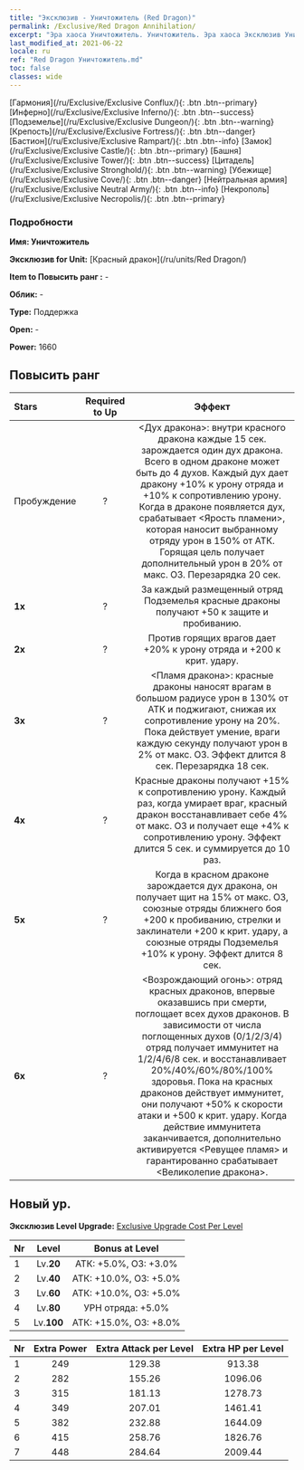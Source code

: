 ```yaml
---
title: "Эксклюзив - Уничтожитель (Red Dragon)"
permalink: /Exclusive/Red Dragon Annihilation/
excerpt: "Эра хаоса Уничтожитель. Уничтожитель. Эра хаоса Эксклюзив Уничтожитель. Красный дракон Эксклюзив."
last_modified_at: 2021-06-22
locale: ru
ref: "Red Dragon Уничтожитель.md"
toc: false
classes: wide
---
```

 [Гармония](/ru/Exclusive/Exclusive Conflux/){: .btn .btn--primary} [Инферно](/ru/Exclusive/Exclusive Inferno/){: .btn .btn--success} [Подземелье](/ru/Exclusive/Exclusive Dungeon/){: .btn .btn--warning} [Крепость](/ru/Exclusive/Exclusive Fortress/){: .btn .btn--danger} [Бастион](/ru/Exclusive/Exclusive Rampart/){: .btn .btn--info} [Замок](/ru/Exclusive/Exclusive Castle/){: .btn .btn--primary} [Башня](/ru/Exclusive/Exclusive Tower/){: .btn .btn--success} [Цитадель](/ru/Exclusive/Exclusive Stronghold/){: .btn .btn--warning} [Убежище](/ru/Exclusive/Exclusive Cove/){: .btn .btn--danger} [Нейтральная армия](/ru/Exclusive/Exclusive Neutral Army/){: .btn .btn--info} [Некрополь](/ru/Exclusive/Exclusive Necropolis/){: .btn .btn--primary} 

### Подробности
 **Имя: Уничтожитель** 

 **Эксклюзив for Unit:** [Красный дракон](/ru/units/Red Dragon/) 

 **Item to Повысить ранг :** -

 **Облик:** -

 **Type:** Поддержка

 **Open:** -

 **Power:** 1660

## Повысить ранг 

  |     Stars    |  Required to Up | Эффект |
  |:-------------|:---------------:|:---------------:|
  |  Пробуждение  | ? | <Дух дракона>: внутри красного дракона каждые 15 сек. зарождается один дух дракона. Всего в одном драконе может быть до 4 духов. Каждый дух дает дракону +10% к урону отряда и +10% к сопротивлению урону. Когда в драконе появляется дух, срабатывает <Ярость пламени>, которая наносит выбранному отряду урон в 150% от АТК. Горящая цель получает дополнительный урон в 20% от макс. ОЗ. Перезарядка 20 сек. |
  | **1x** <i class="fas fa-star"/> | ? | За каждый размещенный отряд Подземелья красные драконы получают +50 к защите и пробиванию. |
  | **2x** <i class="fas fa-star"/> | ? | Против горящих врагов дает +20% к урону отряда и +200 к крит. удару. |
  | **3x** <i class="fas fa-star"/> | ? | <Пламя дракона>: красные драконы наносят врагам в большом радиусе урон в 130% от АТК и поджигают, снижая их сопротивление урону на 20%. Пока действует умение, враги каждую секунду получают урон в 2% от макс. ОЗ. Эффект длится 8 сек. Перезарядка 18 сек. |
  | **4x** <i class="fas fa-star"/> | ? | Красные драконы получают +15% к сопротивлению урону. Каждый раз, когда умирает враг, красный дракон восстанавливает себе 4% от макс. ОЗ и получает еще +4% к сопротивлению урону. Эффект длится 5 сек. и суммируется до 10 раз. |
  | **5x** <i class="fas fa-star"/> | ? | Когда в красном драконе зарождается дух дракона, он получает щит на 15% от макс. ОЗ, союзные отряды ближнего боя +200 к пробиванию, стрелки и заклинатели +200 к крит. удару, а союзные отряды Подземелья +10% к урону. Эффект длится 8 сек. |
  | **6x** <i class="fas fa-star"/> | ? | <Возрождающий огонь>: отряд красных драконов, впервые оказавшись при смерти, поглощает всех духов драконов. В зависимости от числа поглощенных духов (0/1/2/3/4) отряд получает иммунитет на 1/2/4/6/8 сек. и восстанавливает 20%/40%/60%/80%/100% здоровья. Пока на красных драконов действует иммунитет, они получают +50% к скорости атаки и +500 к крит. удару. Когда действие иммунитета заканчивается, дополнительно активируется <Ревущее пламя> и гарантированно срабатывает <Великолепие дракона>. |


## Новый ур.
 **Эксклюзив Level Upgrade:** [Exclusive Upgrade Cost Per Level](/Exclusive/ExclusiveUpgradeCostPerLevel/)

  |  Nr  |   Level  | Bonus at Level |
  |:-----|:--------:|:--------------:|
  | 1 | Lv.**20** | АТК: +5.0%, ОЗ: +3.0% |
  | 2 | Lv.**40** | АТК: +10.0%, ОЗ: +5.0% |
  | 3 | Lv.**60** | АТК: +10.0%, ОЗ: +5.0% |
  | 4 | Lv.**80** | УРН отряда: +5.0% |
  | 5 | Lv.**100** | АТК: +15.0%, ОЗ: +8.0% |


  |  Nr  |  Extra Power | Extra Attack per Level | Extra HP per Level |
  |:-----|:--------:|:--------:|:--------:|
  | 1 | 249 | 129.38 | 913.38 |
  | 2 | 282 | 155.26 | 1096.06 |
  | 3 | 315 | 181.13 | 1278.73 |
  | 4 | 349 | 207.01 | 1461.41 |
  | 5 | 382 | 232.88 | 1644.09 |
  | 6 | 415 | 258.76 | 1826.76 |
  | 7 | 448 | 284.64 | 2009.44 |


